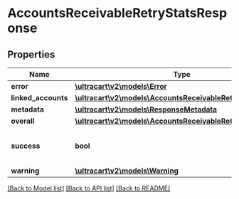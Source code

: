 # AccountsReceivableRetryStatsResponse

## Properties
Name | Type | Description | Notes
------------ | ------------- | ------------- | -------------
**error** | [**\ultracart\v2\models\Error**](Error.md) |  | [optional] 
**linked_accounts** | [**\ultracart\v2\models\AccountsReceivableRetryStatAccount[]**](AccountsReceivableRetryStatAccount.md) |  | [optional] 
**metadata** | [**\ultracart\v2\models\ResponseMetadata**](ResponseMetadata.md) |  | [optional] 
**overall** | [**\ultracart\v2\models\AccountsReceivableRetryStatAccount**](AccountsReceivableRetryStatAccount.md) |  | [optional] 
**success** | **bool** | Indicates if API call was successful | [optional] 
**warning** | [**\ultracart\v2\models\Warning**](Warning.md) |  | [optional] 

[[Back to Model list]](../README.md#documentation-for-models) [[Back to API list]](../README.md#documentation-for-api-endpoints) [[Back to README]](../README.md)


